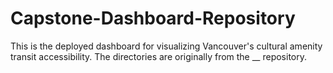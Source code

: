 # Capstone-Dashboard-Repository

This is the deployed dashboard for visualizing Vancouver's cultural amenity transit accessibility. The directories are originally from the __ repository.
